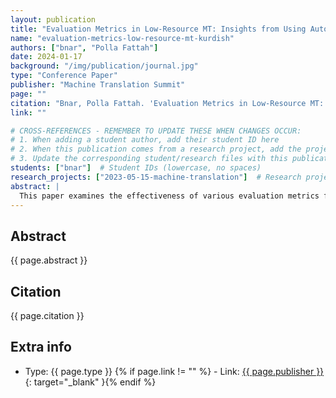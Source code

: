```yaml
---
layout: publication
title: "Evaluation Metrics in Low-Resource MT: Insights from Using Automatic and Human Evaluation in Kurdish"
name: "evaluation-metrics-low-resource-mt-kurdish"
authors: ["bnar", "Polla Fattah"]
date: 2024-01-17
background: "/img/publication/journal.jpg"
type: "Conference Paper"
publisher: "Machine Translation Summit"
page: ""
citation: "Bnar, Polla Fattah. 'Evaluation Metrics in Low-Resource MT: Insights from Using Automatic and Human Evaluation in Kurdish.' Machine Translation Summit, 2024."
link: ""

# CROSS-REFERENCES - REMEMBER TO UPDATE THESE WHEN CHANGES OCCUR:
# 1. When adding a student author, add their student ID here
# 2. When this publication comes from a research project, add the project ID here
# 3. Update the corresponding student/research files with this publication ID
students: ["bnar"]  # Student IDs (lowercase, no spaces)
research_projects: ["2023-05-15-machine-translation"]  # Research project IDs
abstract: |
  This paper examines the effectiveness of various evaluation metrics for Kurdish machine translation systems in low-resource settings. The research compares automatic evaluation metrics with human assessments to determine the most reliable methods for evaluating Kurdish translation quality. The study provides insights into evaluation challenges specific to under-resourced languages.
---
```


## Abstract

{{ page.abstract }}

## Citation

{{ page.citation }}

## Extra info

- Type: {{ page.type }}
{% if page.link != "" %} - Link: [ {{ page.publisher }} ]({{page.link}}){: target="_blank" }{% endif %}
